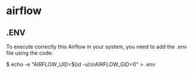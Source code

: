 # airflow

## .ENV

To execute correctly this Airflow in your system, you need to add the .env file using the code:

   $ echo -e "AIRFLOW_UID=$(id -u)\nAIRFLOW_GID=0" > .env